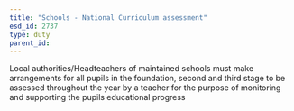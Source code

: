 ```yaml
---
title: "Schools - National Curriculum assessment"
esd_id: 2737
type: duty
parent_id:  
---
```


Local authorities/Headteachers of maintained schools must make arrangements for all pupils in the foundation, second and third stage to be assessed throughout the year by a teacher for the purpose of monitoring and supporting the pupils educational progress 

